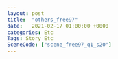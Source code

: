 ```yaml
---
layout: post
title:  "others_free97"
date:   2021-02-17 01:00:00 +0000
categories: Etc
Tags: Story Etc
SceneCode: ["scene_free97_q1_s20"]
---
```

